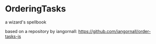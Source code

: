 # OrderingTasks

a wizard's spellbook

based on a repository by iangornall: https://github.com/iangornall/order-tasks-js
